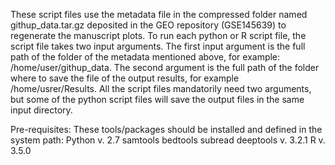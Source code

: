 These script files use the metadata file in the compressed folder named githup_data.tar.gz deposited in the GEO repository (GSE145639) to regenerate the manuscript plots. To run 
each python or R script file, the script file takes two input arguments. The first input argument is the full path of the folder of the metadata mentioned above, for example: 
/home/user/githup_data. The second argument is the full path of the folder where to save the file of the output results, for example /home/usrer/Results.  All the script files 
mandatorily need two arguments, but some of the python script files will save the output files in the same input directory.  

Pre-requisites:
These tools/packages should be installed and defined in the system path:
Python v. 2.7
samtools
bedtools
subread
deeptools v. 3.2.1
R v. 3.5.0


